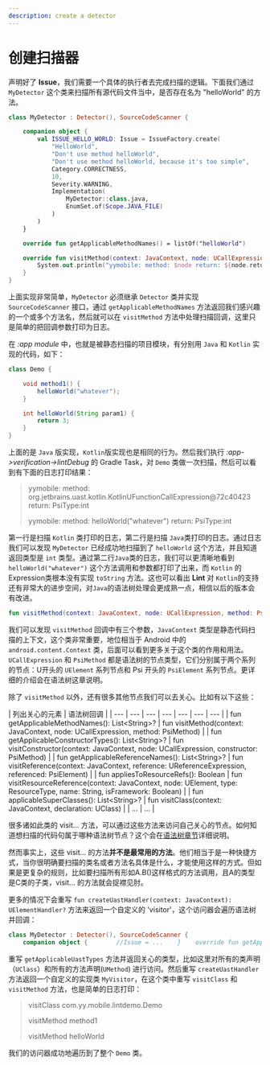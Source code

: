 ```yaml
---
description: create a detector
---
```


# 创建扫描器

声明好了 **Issue**，我们需要一个具体的执行者去完成扫描的逻辑。下面我们通过 `MyDetector` 这个类来扫描所有源代码文件当中，是否存在名为 "helloWorld" 的方法。

```kotlin
class MyDetector : Detector(), SourceCodeScanner {

    companion object {
        val ISSUE_HELLO_WORLD: Issue = IssueFactory.create(
            "HelloWorld",
            "Don't use method helloWorld",
            "Don't use method helloWorld, because it's too simple",
            Category.CORRECTNESS,
            10,
            Severity.WARNING,
            Implementation(
                MyDetector::class.java,
                EnumSet.of(Scope.JAVA_FILE)
            )
        )
    }

    override fun getApplicableMethodNames() = listOf("helloWorld")

    override fun visitMethod(context: JavaContext, node: UCallExpression, method: PsiMethod) {
        System.out.println("yymobile: method: $node return: ${node.returnType}")
    }
}
```

 上面实现非常简单，`MyDetector` 必须继承 `Detector` 类并实现 `SourceCodeScanner` 接口，通过 `getApplicableMethodNames` 方法返回我们感兴趣的一个或多个方法名，然后就可以在 `visitMethod` 方法中处理扫描回调，这里只是简单的把回调参数打印为日志。

在 _:app module_ 中，也就是被静态扫描的项目模块，有分别用 `Java` 和 `Kotlin` 实现的代码，如下：

```java
class Demo {

    void method1() {
        helloWorld("whatever");
    }

    int helloWorld(String param1) {
        return 3;
    }
}
```

上面的是 `Java` 版实现，`Kotlin`版实现也是相同的行为 。然后我们执行 _:app-&gt;verification-&gt;lintDebug_ 的 Gradle Task，对 `Demo` 类做一次扫描，然后可以看到有下面的日志打印结果：

> yymobile: method: org.jetbrains.uast.kotlin.KotlinUFunctionCallExpression@72c40423 return: PsiType:int
>
> yymobile: method: helloWorld\("whatever"\) return: PsiType:int

第一行是扫描 `Kotlin` 类打印的日志，第二行是扫描 `Java`类打印的日志。通过日志我们可以发现 `MyDetector` 已经成功地扫描到了 `helloWorld` 这个方法，并且知道返回类型是 `int` 类型。通过第二行`Java`类的日志，我们可以更清晰地看到 `helloWorld("whatever")` 这个方法调用和参数都打印了出来，而 `Kotlin` 的Expression类根本没有实现 `toString` 方法。这也可以看出 **Lint** 对 `Kotlin`的支持还有非常大的进步空间，对`Java`的语法树处理会更成熟一点，相信以后的版本会有改进。

```kotlin
fun visitMethod(context: JavaContext, node: UCallExpression, method: PsiMethod) 
```

我们可以发现 `visitMethod` 回调中有三个参数，`JavaContext` 类型是静态代码扫描的上下文，这个类非常重要，地位相当于 Android 中的 `android.content.Context` 类，后面可以看到更多关于这个类的作用和用法。`UCallExpression` 和 `PsiMethod` 都是语法树的节点类型，它们分别属于两个系列的节点：U开头的 `UElement` 系列节点和 Psi 开头的 `PsiElement` 系列节点。更详细的介绍会在语法树这章说明。

除了 `visitMethod` 以外，还有很多其他节点我们可以去关心。比如有以下这些：

| 列出关心的元素 | 语法树回调 |
| --- | --- | --- | --- | --- | --- | --- |
| fun getApplicableMethodNames\(\): List&lt;String&gt;? | fun visitMethod\(context: JavaContext, node: UCallExpression, method: PsiMethod\) |
| fun getApplicableConstructorTypes\(\): List&lt;String&gt;? | fun visitConstructor\(context: JavaContext, node: UCallExpression, constructor: PsiMethod\) |
| fun getApplicableReferenceNames\(\): List&lt;String&gt;? | fun visitReference\(context: JavaContext, reference: UReferenceExpression, referenced: PsiElement\) |
| fun appliesToResourceRefs\(\): Boolean | fun visitResourceReference\(context: JavaContext, node: UElement, type: ResourceType, name: String, isFramework: Boolean\) |
| fun applicableSuperClasses\(\): List&lt;String&gt;? | fun visitClass\(context: JavaContext, declaration: UClass\) |
| ... | ... |

很多诸如此类的 visit... 方法，可以通过这些方法来访问自己关心的节点。如何知道想扫描的代码句属于哪种语法树节点？这个会在[语法树章节](../uastscanner/uast.md)详细说明。

然而事实上，这些 visit... 的方法**并不是最常用的方法**。他们相当于是一种快捷方式，当你很明确要扫描的类名或者方法名具体是什么，才能使用这样的方式。但如果是更复杂的规则，比如要扫描所有形如A.B\(\)这样格式的方法调用，且A的类型是C类的子类，visit... 的方法就会捉襟见肘。

更多的情况下会重写 `fun createUastHandler(context: JavaContext): UElementHandler?` 方法来返回一个自定义的 'visitor'，这个访问器会遍历语法树并回调：

```kotlin
class MyDetector : Detector(), SourceCodeScanner {
    companion object {        //Issue = ...    }    override fun getApplicableUastTypes(): List<Class<out UElement>>? =            listOf(UMethod::class.java, UClass::class.java)    override fun createUastHandler(context: JavaContext): UElementHandler? =            MyVisitor(context)    private class MyVisitor(context: JavaContext) : UElementHandler() {        override fun visitClass(node: UClass) {            System.out.println("visitClass ${node.qualifiedName}")        }        override fun visitMethod(node: UMethod) {            System.out.println("visitMethod ${node.name}")        }    }}
```

 重写 `getApplicableUastTypes` 方法并返回关心的类型，比如这里对所有的类声明（`UClass`）和所有的方法声明\(`UMethod`\) 进行访问。然后重写 `createUastHandler` 方法返回一个自定义的实现类 `MyVisitor`，在这个类中重写 `visitClass` 和 `visitMethod` 方法，也是简单的日志打印：

> visitClass com.yy.mobile.lintdemo.Demo
>
> visitMethod method1
>
> visitMethod helloWorld

我们的访问器成功地遍历到了整个 `Demo` 类。

